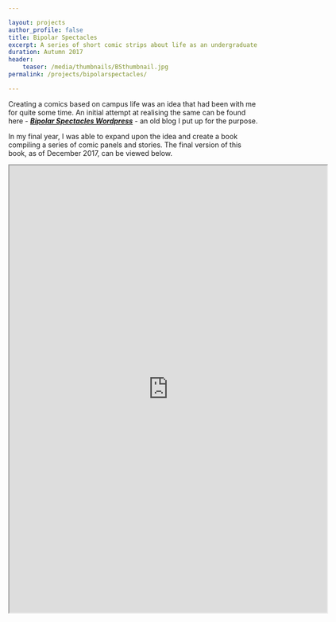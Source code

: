 ```yaml
---

layout: projects
author_profile: false
title: Bipolar Spectacles
excerpt: A series of short comic strips about life as an undergraduate student at at IIT Bombay.
duration: Autumn 2017
header:
    teaser: /media/thumbnails/BSthumbnail.jpg
permalink: /projects/bipolarspectacles/

---
```


Creating a comics based on campus life was an idea that had been with me for quite some time. An initial attempt at realising the same can be found here - ***[Bipolar Spectacles Wordpress](https://bipolarspectacles.wordpress.com/)*** - an old blog I put up for the purpose.

In my final year, I was able to expand upon the idea and create a book compiling a series of comic panels and stories. The final version of this book, as of December 2017, can be viewed below.

<p align="center">

<iframe class = "book" src="https://drive.google.com/file/d/1aa1yvSg7huC4RsHE2vrMOTs4jbQIpcmj/preview" width="640" height="900"></iframe>

</p>